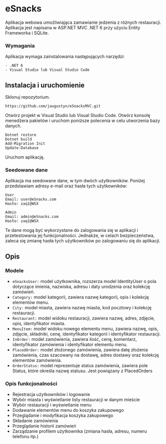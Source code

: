 # eSnacks
Aplikacja webowa umożliwiająca zamawianie jedzenia z różnych restauracji. Aplikacja jest napisana w ASP.NET MVC .NET 6 przy użyciu Entity Frameworka i SQLite.

### Wymagania
Aplikacja wymaga zainstalowania następujących narzędzi:
```
- .NET 6
- Visual Studio lub Visual Studio Code
```
## Instalacja i uruchomienie
Sklonuj repozytorium.
```
https://github.com/jaugustyn/eSnacksMVC.git
```
Otwórz projekt w Visual Studio lub Visual Studio Code.
Otwórz konsolę menedżera pakietów i uruchom poniższe polecenia w celu utworzenia bazy danych.
```
Dotnet restore
Dotnet build
Add-Migration Init
Update-Database
```

Uruchom aplikację.

### Seedowane dane
Aplikacja ma seedowane dane, w tym dwóch użytkowników. Poniżej przedstawiam adresy e-mail oraz hasła tych użytkowników:
```
User
Email: user@eSnacks.com
Hasło: zaq1@WSX

Admin
Email: admin@eSnacks.com
Hasło: zaq1@WSX
```
Te dane mogą być wykorzystane do zalogowania się w aplikacji i przetestowania jej funkcjonalności.
Jednakże, w celach bezpieczeństwa, zaleca się zmianę hasła tych użytkowników po zalogowaniu się do aplikacji.

## Opis
### Modele
- `eSnacksUser:` model użytkownika, rozszerza model IdentityUser o pola dotyczące imienia, nazwiska, adresu i daty urodzenia oraz kolekcję zamówień.
- `Category:` model kategorii, zawiera nazwę kategorii, opis i kolekcję elementów menu.
- `City:` model miasta, zawiera nazwę miasta, kod pocztowy i kolekcję restauracji.
- `Restaurant:` model widoku restauracji, zawiera nazwę, adres, zdjęcie, opis, identyfikator miasta.
- `MenuItem:` model widoku nowego elementu menu, zawiera nazwę, opis, zdjęcie, składniki, cenę, identyfikator kategorii i identyfikator restauracji.
- `InOrder:` model zamówienia, zawiera ilość, cenę, komentarz, identyfikator zamówienia i identyfikator elementu menu.
- `PlacedOrder:` model złożonego zamówienia, zawiera datę złożenia zamówienia, czas szacowany na dostawę, adres dostawy oraz kolekcję elementów zamówienia.
- `OrderStatus:` model reprezentuje status zamówienia, zawiera pole Status, które określa nazwę statusu. Jest powiązany z PlacedOrders

### Opis funkcjonalności
- Rejestracja użytkowników i logowanie
- Wybór miasta i wyświetlanie listy restauracji w danym mieście
- Wybór restauracji i wyświetlanie menu
- Dodawanie elementów menu do koszyka zakupowego
- Przeglądanie i modyfikacja koszyka zakupowego
- Składanie zamówienia
- Przeglądanie historii zamówień
- Zarządzanie profilem użytkownika (zmiana hasła, adresu, numeru telefonu itp.)
